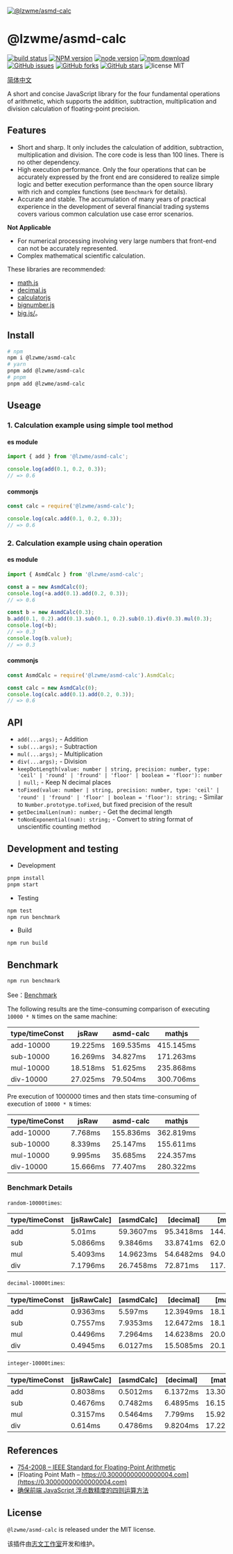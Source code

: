 [![@lzwme/asmd-calc](https://nodei.co/npm/@lzwme/asmd-calc.png)][download-url]

# @lzwme/asmd-calc

[![build status](https://github.com/lzwme/asmd-calc/actions/workflows/node-ci.yml/badge.svg)](https://github.com/lzwme/asmd-calc/actions/workflows/node-ci.yml)
[![NPM version][npm-badge]][npm-url]
[![node version][node-badge]][node-url]
[![npm download][download-badge]][download-url]
[![GitHub issues][issues-badge]][issues-url]
[![GitHub forks][forks-badge]][forks-url]
[![GitHub stars][stars-badge]][stars-url]
![license MIT](https://img.shields.io/github/license/lzwme/asmd-calc)

<!-- [![minzipped size][bundlephobia-badge]][bundlephobia-url] -->

[简体中文](./README-zh-CN.md)

A short and concise JavaScript library for the four fundamental operations of arithmetic, which supports the addition, subtraction, multiplication and division calculation of floating-point precision.

## Features

- Short and sharp. It only includes the calculation of addition, subtraction, multiplication and division. The core code is less than 100 lines. There is no other dependency.
- High execution performance. Only the four operations that can be accurately expressed by the front end are considered to realize simple logic and better execution performance than the open source library with rich and complex functions (see `Benchmark` for details).
- Accurate and stable. The accumulation of many years of practical experience in the development of several financial trading systems covers various common calculation use case error scenarios.

**Not Applicable**

- For numerical processing involving very large numbers that front-end can not be accurately represented.
- Complex mathematical scientific calculation.

These libraries are recommended:

- [math.js](https://mathjs.org/index.html)
- [decimal.js](https://github.com/MikeMcl/decimal.js)
- [calculatorjs](https://github.com/fzred/calculatorjs)
- [bignumber.js](https://github.com/MikeMcl/bignumber.js)
- [big.js/](https://github.com/MikeMcl/big.js/)。

## Install

```bash
# npm
npm i @lzwme/asmd-calc
# yarn
pnpm add @lzwme/asmd-calc
# pnpm
pnpm add @lzwme/asmd-calc
```

## Useage

### 1. Calculation example using simple tool method

#### es module

```js
import { add } from '@lzwme/asmd-calc';

console.log(add(0.1, 0.2, 0.3));
// => 0.6
```

#### commonjs

```js
const calc = require('@lzwme/asmd-calc');

console.log(calc.add(0.1, 0.2, 0.3));
// => 0.6
```

### 2. Calculation example using chain operation

#### es module

```js
import { AsmdCalc } from '@lzwme/asmd-calc';

const a = new AsmdCalc(0);
console.log(+a.add(0.1).add(0.2, 0.3));
// => 0.6

const b = new AsmdCalc(0.3);
b.add(0.1, 0.2).add(0.1).sub(0.1, 0.2).sub(0.1).div(0.3).mul(0.3);
console.log(+b);
// => 0.3
console.log(b.value);
// => 0.3
```

#### commonjs

```js
const AsmdCalc = require('@lzwme/asmd-calc').AsmdCalc;

const calc = new AsmdCalc(0);
console.log(calc.add(0.1).add(0.2, 0.3));
// => 0.6
```

## API

- `add(...args);` - Addition
- `sub(...args);` - Subtraction
- `mul(...args);` - Multiplication
- `div(...args);` - Division
- `keepDotLength(value: number | string, precision: number, type: 'ceil' | 'round' | 'fround' | 'floor' | boolean = 'floor'): number | null;` - Keep N decimal places
- `toFixed(value: number | string, precision: number, type: 'ceil' | 'round' | 'fround' | 'floor' | boolean = 'floor'): string;` - Similar to `Number.prototype.toFixed`, but fixed precision of the result
- `getDecimalLen(num): number;` - Get the decimal length
- `toNonExponential(num): string;` - Convert to string format of unscientific counting method

## Development and testing

- Development

```bash
pnpm install
pnpm start
```

- Testing

```bash
npm test
npm run benchmark
```

- Build

```bash
npm run build
```

## Benchmark

```bash
npm run benchmark
```

See：[Benchmark](https://github.com/lzwme/asmd-calc/blob/master/benchmark/index.ts)

The following results are the time-consuming comparison of executing `10000 * N` times on the same machine:

| type/timeConst | jsRaw    | asmd-calc | mathjs    |
| -------------- | -------- | --------- | --------- |
| add-10000      | 19.225ms | 169.535ms | 415.145ms |
| sub-10000      | 16.269ms | 34.827ms  | 171.263ms |
| mul-10000      | 18.518ms | 51.625ms  | 235.868ms |
| div-10000      | 27.025ms | 79.504ms  | 300.706ms |

Pre execution of 1000000 times and then stats time-consuming of execution of `10000 * N` times:

| type/timeConst | jsRaw    | asmd-calc | mathjs    |
| -------------- | -------- | --------- | --------- |
| add-10000      | 7.768ms  | 155.836ms | 362.819ms |
| sub-10000      | 8.339ms  | 25.147ms  | 155.611ms |
| mul-10000      | 9.995ms  | 35.685ms  | 224.357ms |
| div-10000      | 15.666ms | 77.407ms  | 280.322ms |

### Benchmark Details

`random-10000times`:

| type/timeConst | [jsRawCalc] | [asmdCalc] | [decimal] | [mathjs]  |
| --- |    ---    |    ---    |    ---    |    ---    |
| add | 5.01ms | 59.3607ms | 95.3418ms | 144.9646ms  |
| sub | 5.0866ms | 9.3846ms | 33.8741ms | 62.0785ms  |
| mul | 5.4093ms | 14.9623ms | 54.6482ms | 94.0914ms  |
| div | 7.1796ms | 26.7458ms | 72.871ms | 117.2498ms  |

`decimal-10000times`:

| type/timeConst | [jsRawCalc] | [asmdCalc] | [decimal] | [mathjs]  |
| --- |    ---    |    ---    |    ---    |    ---    |
| add | 0.9363ms | 5.597ms  | 12.3949ms | 18.1254ms  |
| sub | 0.7557ms | 7.9353ms | 12.6472ms | 18.1084ms  |
| mul | 0.4496ms | 7.2964ms | 14.6238ms | 20.0657ms  |
| div | 0.4945ms | 6.0127ms | 15.5085ms | 20.1288ms  |

`integer-10000times`:

| type/timeConst | [jsRawCalc] | [asmdCalc] | [decimal] | [mathjs]  |
| --- |    ---    |    ---    |    ---    |    ---    |
| add | 0.8038ms | 0.5012ms | 6.1372ms | 13.3008ms  |
| sub | 0.4676ms | 0.7482ms | 6.4895ms | 16.1568ms  |
| mul | 0.3157ms | 0.5464ms | 7.799ms  | 15.9254ms  |
| div | 0.614ms  | 0.4786ms | 9.8204ms | 17.2268ms  |

## References

- [754-2008 – IEEE Standard for Floating-Point Arithmetic](https://ieeexplore.ieee.org/document/4610935)
- [Floating Point Math – https://0.30000000000000004.com](https://0.30000000000000004.com)
- [确保前端 JavaScript 浮点数精度的四则运算方法](https://lzw.me/a/javascript-floating-point-arithmetic.html)

## License

`@lzwme/asmd-calc` is released under the MIT license.

该插件由[志文工作室](https://lzw.me)开发和维护。

[stars-badge]: https://img.shields.io/github/stars/lzwme/asmd-calc.svg
[stars-url]: https://github.com/lzwme/asmd-calc/stargazers
[forks-badge]: https://img.shields.io/github/forks/lzwme/asmd-calc.svg
[forks-url]: https://github.com/lzwme/asmd-calc/network
[issues-badge]: https://img.shields.io/github/issues/lzwme/asmd-calc.svg
[issues-url]: https://github.com/lzwme/asmd-calc/issues
[npm-badge]: https://img.shields.io/npm/v/@lzwme/asmd-calc.svg?style=flat-square
[npm-url]: https://npmjs.org/package/@lzwme/asmd-calc
[node-badge]: https://img.shields.io/badge/node.js-%3E=_10.9.0-green.svg?style=flat-square
[node-url]: https://nodejs.org/download/
[download-badge]: https://img.shields.io/npm/dm/@lzwme/asmd-calc.svg?style=flat-square
[download-url]: https://npmjs.org/package/@lzwme/asmd-calc
[bundlephobia-url]: https://bundlephobia.com/result?p=@lzwme/asmd-calc@latest
[bundlephobia-badge]: https://badgen.net/bundlephobia/minzip/@lzwme/asmd-calc@latest
